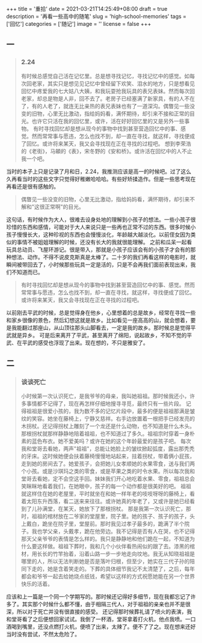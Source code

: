 +++
title = '重拾'
date = 2021-03-21T14:25:49+08:00
draft = true
description = '再看一些高中的随笔'
slug = 'high-school-memories'
tags = ['回忆']
categories = ['随记']
image = ''
license = false
+++

## 一
>### 2.24
>有时候总感觉自己活在记忆里。总是想寻找记忆，寻找记忆中的感觉。如每次回老家，其实只是想见见记忆中曾经留下欢笑、泪水的地方，只是想看见回忆中疼爱我的七大姑八大姨，和我玩耍抢我玩具的表兄表妹。然而每次回老家，却总是物是人非，回不去了。老房子已经塞满了新家具，有的人不在了，有的人老了，就连无比亲热的表兄表妹也有了一道深沟。偶瞥见一些没变的旧物，心里无比激动，指给妈妈看，满怀期待，却引来不接和正常的目光。也许它只活在我的回忆里，或许，活在好好回忆里的又是另外一些事物。
>有时寻找回忆却是想从现今的事物中找到甚至营造回忆中的事、感觉。然而常常事与愿违，怎么也找不到，却一直在寻找，就这样，寻找便成了回忆。或许将来某天，我又会寻找现在正在寻找的过程吧。
>想到李荣浩的《老街》，马頔的《表》，宋冬野的《安和桥》。或许活在回忆中的人不止我一个吧。

当时的本子上只是记录了月和日，2.24，我推测应该是高一的时候吧。过了这么久再看当时的这些文字只觉得好稚嫩哈哈哈。有些好矫揉造作。但是一些思考现在再看还是很有感触的。
>偶瞥见一些没变的旧物，心里无比激动，指给妈妈看，满怀期待，却引来不解和"这很正常啊"的目光。

这句话，有时候作为大人，很难去设身处地的理解到小孩子的想法。一些小孩子很珍惜的东西和感情，可能对于大人来说只是一些再也正常不过的东西。很多时候小孩子慢慢长大，这种珍视的东西也会慢慢淡化，年龄越大越淡化。以前侄女因为类似的事情不被姐姐理解的时候，还没有长大的我就很能理解。
之前和瓜呆一起看玩具总动员、飞屋环游记。很是带入，那就是小孩子应该会有的小孩子才会有的那种想法、动作。不得不说皮克斯真是太棒了。二十岁的我们再看这样的电影时，就瞬间被带回去了，小时候那些玩具一定是活的，只是不会再我们面前表现出来，我们不知道而已。

>有时寻找回忆却是想从现今的事物中找到甚至营造回忆中的事、感觉。然而常常事与愿违，怎么也找不到，却一直在寻找，就这样，寻找便成了回忆。或许将来某天，我又会寻找现在正在寻找的过程吧。

以前刚去平武的时候，总是觉得身在他乡，心里想着的总是故乡，经常在寻找一些和家乡很像的景色，然后幻想这就是故乡。比如看见一座高高的山，就会想着，要是我能翻过那座山，从山顶往那头山脚看去，一定是我的故乡。那时候总是觉得平武就是异乡。
可是后来离开了平武，甚至离开了绵阳，说起故乡，不知不觉的平武、在平武的感受也浮现了出来。现在想的，不只是雅安了。

## 二
>### 谈谈死亡
>小时候第一次认识死亡，是我爷爷的母亲，我叫她祖祖。那时候我还小，许多事情都不记得了，现在再怎样仔细地搜寻寻觅，最终只有一些片段。
>记得祖祖是很爱小孩的，我为数不多的记忆片段中，最多的便是祖祖那满是皱纹的笑容。她坐在藤椅上，宁静又慈祥。右手边放置着一根把手已经发亮的木拐杖。还记得拐杖上雕刻了一个龙还是什么动物，也不知道是什么木头。那根拐杖就那样静静地陪着祖祖，也不知道过了多久。祖祖宗时穿着一身朴素的蓝色布衣。她不爱美吗？或许在她的这个年龄最爱的是孩子吧。
>每次我和堂哥去看她，两声"祖祖"，总能让她脸上的皱纹掀起弧度，露出那秃秃的牙床。这时候她便会扶着藤椅慢慢地站起来，拄着拐杖，带着俩小屁孩，走到她的房间去了。她爱孩子，会把她儿女孝顺她的水果零食，送与我们两个小孩。或是沙琪玛之类的零食，或是苹果之类的时令水果。所以每次我和堂哥去看她，定不会空这手回。妹妹我们开心地吃着水果、零食，祖祖总会笑眯眯地看着我们，在她眼中，孩子的每一个动作都是很美好的吧。
>祖祖就这样住在她的老屋里，平时就坐在和她一样年老的吱吱呀呀的藤椅上，看着太阳东升西落，看二送来来往往。或许她真的年老了，又或许是她已经看到了儿孙满堂，在某天，她放下了那根拐杖。
>那是我第一次认识死亡，那时，祖祖的棺材放在二爷家的堂屋里，院子里。她的孩子、孩子的孩子，头上戴白，跪坐在院子里，堂屋前。那时我见过孝子最多的，跪满了半个院子。我也学父亲，头戴孝，跪在他旁边。我不记得是否有人在哭，也不记得那天父亲爷爷的表情是怎么样的。我只是静静地和他们跪在一起，不知道为什么要这样做。祖祖下葬时，我和几个小伙伴看热闹似的跟了去。漆黑的棺材，用长长的竹竿抬着，沿着山路一步一步地走向坟地。我无从知晓祖祖是哪里的人，所以无法判断她是否是落叶归根，但至少，她实在三代子孙的陪同下走的，她是含着笑走的。下葬的具体细节我记不太清楚了，之后，每年都会和爷爷一起去给她烧点纸钱，希望以这样的方式祝愿她能在另一个世界快乐的活着。

应该和上一篇是一个同一个学期写的。那时候还记得好多细节，现在我都忘记了许多了。其实那个时候什么都不懂，由于相隔三代人，对于祖祖的亲亲也并不是很深，所以对于死亡并没有很直接的感受。
还记得那时候葬礼请了喷火的表演，我和堂哥看了之后便想回家试试。我倒了一杯酒，堂哥拿着打火机，他点我喷。一口酒喝到嘴里，还没点燃打火机，便喷了出来，太辣了。便不了了之。现在想来还好当时没有尝试，不然太危险了。